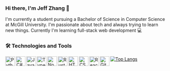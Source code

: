 ### Hi there, I'm Jeff Zhang 👋

I'm currently a student pursuing a Bachelor of Science in Computer Science at McGill University. I'm passionate about tech and always trying to learn new things. Currently I'm learning full-stack web development 💻

### 🛠️ Technologies and Tools

<img align="left"  alt="Python" src="https://cdn.jsdelivr.net/gh/devicons/devicon/icons/python/python-original.svg" width="30px" />
<img align="left" " alt="C#" src="https://cdn.jsdelivr.net/gh/devicons/devicon/icons/csharp/csharp-original.svg" width="30px" />
<img align="left"  alt="JavaScript" src="https://cdn.jsdelivr.net/gh/devicons/devicon/icons/javascript/javascript-original.svg" width="30px" />
<img align="left" alt="TypeScript" src="https://cdn.jsdelivr.net/gh/devicons/devicon/icons/typescript/typescript-original.svg" width="30px"/>
<img align="left"  alt="Node.js" src="https://cdn.jsdelivr.net/gh/devicons/devicon/icons/nodejs/nodejs-original.svg" width="30px" />
<img align="left" alt="Rust" src="https://cdn.jsdelivr.net/gh/devicons/devicon/icons/rust/rust-plain.svg" width="30px"/>
<img align="left" alt="HTML5" src="https://cdn.jsdelivr.net/gh/devicons/devicon/icons/html5/html5-original.svg" width="30px" />
<img align="left" alt="CSS" src="https://cdn.jsdelivr.net/gh/devicons/devicon/icons/css3/css3-original.svg" width="30px" />
<img align="left" alt="React" src="https://cdn.jsdelivr.net/gh/devicons/devicon/icons/react/react-original.svg" width="30px" />
<img align="left" alt="Git" src="https://cdn.jsdelivr.net/gh/devicons/devicon/icons/git/git-original.svg" width="30px"/>

[![Top Langs](https://github-readme-stats.vercel.app/api/top-langs/?username=JeffDotPng)](https://github.com/anuraghazra/github-readme-stats)

<!--
**JeffDotPng/JeffDotPng** is a ✨ _special_ ✨ repository because its `README.md` (this file) appears on your GitHub profile.

Here are some ideas to get you started:

- 🔭 I’m currently working on ...
- 🌱 I’m currently learning ...
- 👯 I’m looking to collaborate on ...
- 🤔 I’m looking for help with ...
- 💬 Ask me about ...
- 📫 How to reach me: ...
- 😄 Pronouns: ...
- ⚡ Fun fact: ...
  -->
